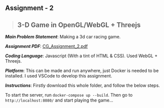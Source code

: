 ## Assignment - 2
> ## 3-D Game in OpenGL/WebGL + Threejs

***Main Problem Statement***: Making a 3d car racing game.

***Assignment PDF***: [CG_Assignment_2.pdf](./A2/CG_Assignment_2.pdf)

***Coding Language***: Javascript (With a tint of HTML & CSS). Used WebGL + Threejs.

***Platform***: This can be made and run anywhere, just Docker is needed to be installed. I used VSCode to develop this assignment.

***Instructions***:
Firstly download this whole folder, and follow the below steps.

To start the server, run `docker-compose up --build`. Then go to `http://localhost:8080/` and start playing the game...